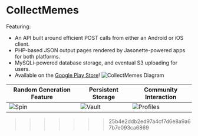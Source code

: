 # CollectMemes

Featuring:
* An API built around efficient POST calls from either an Android or iOS client.
* PHP-based JSON output pages rendered by Jasonette-powered apps for both platforms.
* MySQLi-powered database storage, and eventual S3 uploading for users.
* Available on the [Google Play Store](https://play.google.com/store/apps/details?id=com.collectmemes&pcampaignid=pcampaignidMKT-Other-global-all-co-prtnr-py-PartBadge-Mar2515-1)!
![CollectMemes Diagram](http://adambullard.com/CMBackend.png)

| Random Generation Feature | Persistent Storage | Community Interaction |
| ------------ | ------------- | ------------- |
| ![Spin](http://adambullard.com/images/cm/1.png)  |  ![Vault](http://adambullard.com/images/cm/2.png) |  ![Profiles](http://adambullard.com/images/cm/3.png) |

>>>>>>> 25b4e2ddb2ed97a4cf7d6e8a9a67b7e093ca6869

